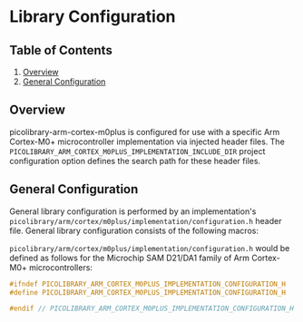 # Library Configuration

## Table of Contents
1. [Overview](#overview)
1. [General Configuration](#general-configuration)

## Overview
picolibrary-arm-cortex-m0plus is configured for use with a specific Arm Cortex-M0+
microcontroller implementation via injected header files.
The `PICOLIBRARY_ARM_CORTEX_M0PLUS_IMPLEMENTATION_INCLUDE_DIR` project configuration
option defines the search path for these header files.

## General Configuration
General library configuration is performed by an implementation's
`picolibrary/arm/cortex/m0plus/implementation/configuration.h` header file.
General library configuration consists of the following macros:

`picolibrary/arm/cortex/m0plus/implementation/configuration.h` would be defined as follows
for the Microchip SAM D21/DA1 family of Arm Cortex-M0+ microcontrollers:
```c++
#ifndef PICOLIBRARY_ARM_CORTEX_M0PLUS_IMPLEMENTATION_CONFIGURATION_H
#define PICOLIBRARY_ARM_CORTEX_M0PLUS_IMPLEMENTATION_CONFIGURATION_H

#endif // PICOLIBRARY_ARM_CORTEX_M0PLUS_IMPLEMENTATION_CONFIGURATION_H
```
